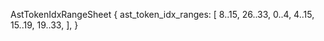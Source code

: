 AstTokenIdxRangeSheet {
    ast_token_idx_ranges: [
        8..15,
        26..33,
        0..4,
        4..15,
        15..19,
        19..33,
    ],
}
